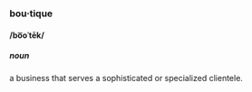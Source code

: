 ### bou·tique

#### /bo͞oˈtēk/

##### _noun_

a business that serves a sophisticated or specialized clientele.